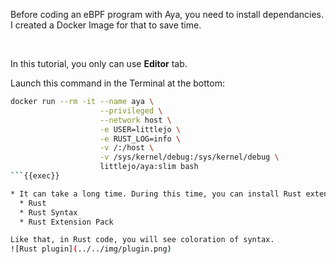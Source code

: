 Before coding an eBPF program with Aya, you need to install dependancies. I created a Docker Image for that to save time.

<br>

In this tutorial, you only can use **Editor** tab.

Launch this command in the Terminal at the bottom:

```sh
docker run --rm -it --name aya \
                    --privileged \
                    --network host \
                    -e USER=littlejo \
                    -e RUST_LOG=info \
                    -v /:/host \
                    -v /sys/kernel/debug:/sys/kernel/debug \
                    littlejo/aya:slim bash
```{{exec}}

* It can take a long time. During this time, you can install Rust extensions (in the OPEN VSX Registry) for the Editor:
  * Rust
  * Rust Syntax
  * Rust Extension Pack

Like that, in Rust code, you will see coloration of syntax.
![Rust plugin](../../img/plugin.png)
